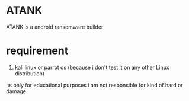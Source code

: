 # ATANK
ATANK is a android ransomware builder

# requirement

1. kali linux or parrot os (because i don't test it on any other Linux distribution)



its only for educational purposes i am not responsible for kind of hard or damage
